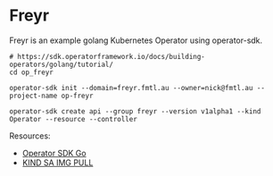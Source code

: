 # Freyr

Freyr is an example golang Kubernetes Operator using operator-sdk.

```shell
# https://sdk.operatorframework.io/docs/building-operators/golang/tutorial/
cd op_freyr

operator-sdk init --domain=freyr.fmtl.au --owner=nick@fmtl.au --project-name op-freyr

operator-sdk create api --group freyr --version v1alpha1 --kind Operator --resource --controller
```


Resources:
* [Operator SDK Go](https://docs.okd.io/latest/operators/operator_sdk/golang/osdk-golang-tutorial.html#osdk-run-operator_osdk-golang-tutorial)
* [KIND SA IMG PULL](https://colinwilson.uk/2020/07/09/using-google-container-registry-with-kubernetes/#step-3---grant-the-service-account-permissions)